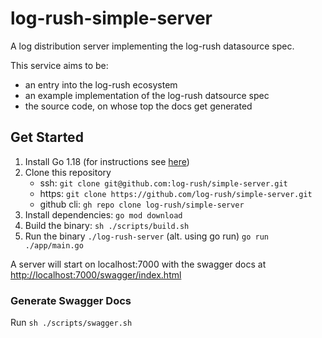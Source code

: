 # log-rush-simple-server

A log distribution server implementing the log-rush datasource spec.

This service aims to be:
- an entry into the log-rush ecosystem
- an example implementation of the log-rush datsource spec
- the source code, on whose top the docs get generated

## Get Started

1. Install Go 1.18 (for instructions see [here](https://go.dev/doc/install))
2. Clone this repository 
   - ssh: `git clone git@github.com:log-rush/simple-server.git` 
   - https: `git clone https://github.com/log-rush/simple-server.git`
   - github cli: `gh repo clone log-rush/simple-server`
3. Install dependencies: `go mod download`
4. Build the binary: `sh ./scripts/build.sh`
5. Run the binary `./log-rush-server`
(alt. using go run) `go run ./app/main.go`

A server will start on localhost:7000 with the swagger docs at [http://localhost:7000/swagger/index.html](http://localhost:7000/swagger/index.html)

### Generate Swagger Docs

Run `sh ./scripts/swagger.sh`